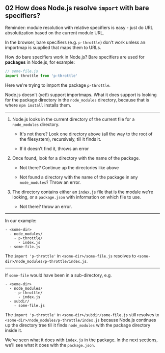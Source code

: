 ## 02 How does Node.js resolve `import` with bare specifiers?

Reminder: module resolution with relative specifiers is easy - just do URL absolutization based on the current
module URL.

In the browser, bare specifiers (e.g. `p-throttle`) don't work unless an importmap is supplied that maps them
to URLs.

How do bare specifiers work in Node.js? Bare specifiers are used for **packages** in Node.js, for example:

```js
// some-file.js
import throttle from 'p-throttle'
```

Here we're trying to import the package `p-throttle`.

Node.js doesn't (yet!) support importmaps. What it does support is looking for the package directory in the
`node_modules` directory, because that is where `npm install` installs them.

---

1. Node.js looks in the current directory of the current file for a `node_modules` directory.

   - It's not there? Look one directory above (all the way to the root of the filesystem), recursively, till it finds it.

   - If it doesn't find it, throws an error

1. Once found, look for a directory with the name of the package.

   - Not there? Continue up the directories like above

   - Not found a directory with the name of the package in any `node_modules`? Throw an error.

1. The directory contains either an `index.js` file that is the module we're looking, or a `package.json` with
   information on which file to use.

   - Not there? throw an error.

---

In our example:

```
- <some-dir>
  - node_modules/
    - p-throttle/
      - index.js
  - some-file.js
```

The `import 'p-throttle'` in `<some-dir>/some-file.js`
resolves to `<some-dir>/node_modules/p-throttle/index.js`.

---

If `some-file` would have been in a sub-directory, e.g.

```
- <some-dir>
  - node_modules/
    - p-throttle/
      - index.js
  - subdir/
    - some-file.js
```

The `import 'p-throttle'` in `<some-dir>/subdir/some-file.js` still
resolves to `<some-dir>/node_modules/p-throttle/index.js` because Node.js continues up the directory tree
till it finds `node_modules` with the package directory inside it.

We've seen what it does with `index.js` in the package. In the next sections, we'll see what it does with the
`package.json`.
